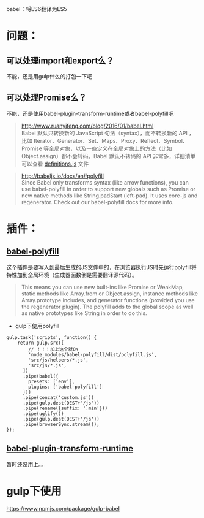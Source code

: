 babel：将ES6翻译为ES5

# 问题：
## 可以处理import和export么？
不能，还是用gulp什么的打包一下吧

## 可以处理Promise么？
不能，还是使用babel-plugin-transform-runtime或者babel-polyfill吧

> http://www.ruanyifeng.com/blog/2016/01/babel.html  
Babel 默认只转换新的 JavaScript 句法（syntax），而不转换新的 API ，比如 Iterator、Generator、Set、Maps、Proxy、Reflect、Symbol、Promise 等全局对象，以及一些定义在全局对象上的方法（比如 Object.assign）都不会转码。Babel 默认不转码的 API 非常多，详细清单可以查看 [definitions.js](https://github.com/babel/babel/blob/master/packages/babel-plugin-transform-runtime/src/definitions.js) 文件

> http://babeljs.io/docs/en#polyfill  
Since Babel only transforms syntax (like arrow functions), you can use babel-polyfill in order to support new globals such as Promise or new native methods like String.padStart (left-pad). It uses core-js and regenerator. Check out our babel-polyfill docs for more info.

# 插件：
## [babel-polyfill](http://babeljs.io/docs/en/babel-polyfill)

这个插件是要写入到最后生成的JS文件中的，在浏览器执行JS时先运行polyfill将特性加到全局环境（生成器函数倒是需要翻译源代码）。

> This means you can use new built-ins like Promise or WeakMap, static methods like Array.from or Object.assign, instance methods like Array.prototype.includes, and generator functions (provided you use the regenerator plugin). The polyfill adds to the global scope as well as native prototypes like String in order to do this.

- gulp下使用polyfill

```
gulp.task('scripts', function() {
    return gulp.src([
        // ！！！加上这个就OK
        'node_modules/babel-polyfill/dist/polyfill.js',
        'src/js/helpers/*.js',
        'src/js/*.js',
      ])
      .pipe(babel({
        presets: ['env'],
        plugins: ['babel-polyfill']
      }))
      .pipe(concat('custom.js'))
      .pipe(gulp.dest(DEST+'/js'))
      .pipe(rename({suffix: '.min'}))
      .pipe(uglify())
      .pipe(gulp.dest(DEST+'/js'))
      .pipe(browserSync.stream());
});

```
## [babel-plugin-transform-runtime](http://babeljs.io/docs/en/babel-plugin-transform-runtime/)

暂时还没用上。。


# gulp下使用
https://www.npmjs.com/package/gulp-babel

